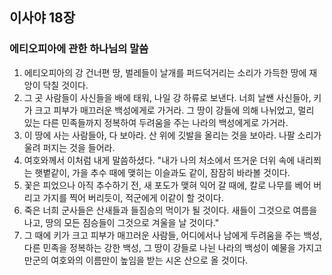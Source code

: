 ## 이사야 18장

### 에티오피아에 관한 하나님의 말씀
1. 에티오피아의 강 건너편 땅, 벌레들이 날개를 퍼드덕거리는 소리가 가득한 땅에 재앙이 닥칠 것이다.
2. 그 곳 사람들이 사신들을 배에 태워, 나일 강 하류로 보낸다. 너희 날쌘 사신들아, 키가 크고 피부가 매끄러운 백성에게로 가거라. 그 땅이 강들에 의해 나뉘었고, 멀리 있는 다른 민족들까지 정복하여 두려움을 주는 나라의 백성에게로 가거라.
3. 이 땅에 사는 사람들아, 다 보아라. 산 위에 깃발을 올리는 것을 보아라. 나팔 소리가 울려 퍼지는 것을 들어라.
4. 여호와께서 이처럼 내게 말씀하셨다. "내가 나의 처소에서 뜨거운 더위 속에 내리쬐는 햇볕같이, 가을 추수 때에 맺히는 이슬과도 같이, 잠잠히 바라볼 것이다.
5. 꽃은 피었으나 아직 추수하기 전, 새 포도가 맺혀 익어 갈 때에, 칼로 나무를 베어 버리고 가지를 찍어 버리듯이, 적군에게 이같이 할 것이다.
6. 죽은 너희 군사들은 산새들과 들짐승의 먹이가 될 것이다. 새들이 그것으로 여름을 나고, 땅의 모든 짐승들이 그것으로 겨울을 날 것이다."
7. 그 때에 키가 크고 피부가 매끄러운 사람들, 어디에서나 남에게 두려움을 주는 백성, 다른 민족을 정복하는 강한 백성, 그 땅이 강들로 나뉜 나라의 백성이 예물을 가지고 만군의 여호와의 이름만이 높임을 받는 시온 산으로 올 것이다.